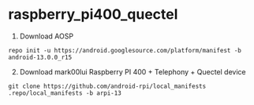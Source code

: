 # raspberry_pi400_quectel

1. Download AOSP
```
repo init -u https://android.googlesource.com/platform/manifest -b android-13.0.0_r15
```

2. Download mark00lui Raspberry PI 400 + Telephony + Quectel device
```
git clone https://github.com/android-rpi/local_manifests .repo/local_manifests -b arpi-13
```
